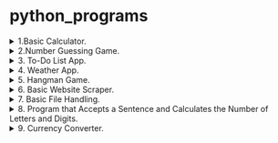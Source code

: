 # python_programs
<details>
<summary> 1.Basic Calculator. </summary>
Explanation:<br>
We define four functions (add, subtract, multiply, divide) that take two parameters and perform basic arithmetic operations.<br>
The input function is used to take user input for two numbers, which are then converted to floats.<br>
The program prints the results of the addition, subtraction, multiplication, and division of the two numbers.  
</details>

<details>
<summary> 2.Number Guessing Game. </summary>
Explanation:<br>
The program generates a random number between 1 and 100 using the random module.<br>
It prompts the user to guess the number and provides feedback on whether the guess is too high or too low.<br>
The game continues until the correct number is guessed.
</details>

<details>
<summary> 3. To-Do List App.</summary>
Explanation:<br>
The program provides a simple menu with options to add tasks, view tasks, or quit.<br>
Tasks are stored in a list, and the user can interactively manage the to-do list.<br>
The app continues running until the user chooses to quit.
</details>

<details>
<summary> 4. Weather App. </summary>
Explanation:<br>
The program prompts the user to enter the city name and constructs a URL to fetch weather data using the OpenWeatherMap API.<br>
It sends an HTTP request using the `requests` library and processes the JSON response.<br>
If the request is successful (status code 200), it extracts and displays the current temperature and weather description.<br>
In case of an error, it prints an error message.
</details>

<details>
<summary> 5. Hangman Game. </summary>
Explanation:<br>
The program selects a random word from a predefined list, and the player needs to guess the word by inputting letters.<br>
It displays the current state of the word with underscores for unguessed letters and updates it as the player guesses correctly.<br>
The player has a limited number of attempts (6 in this case) to guess the word.<br>
If the player guesses the word or runs out of attempts, the game ends.
</details>

<details>
<summary> 6. Basic Website Scraper. </summary>
Explanation:<br>
The Python script uses the `requests` library to fetch the HTML content of 'https://www.google.com' and `BeautifulSoup` to parse the HTML.<br>
It then extracts and prints the `href` attribute of all links (`a` tags) from the Google homepage.
</details>

<details>
<summary> 7. Basic File Handling. </summary>
Explanation:<br>
The Python program demonstrates basic file handling operations - writing content to a file and reading content from a file.<br>
It writes a sample line to a file, then reads and prints the content of the file.
</details>

<details>
<summary> 8. Program that Accepts a Sentence and Calculates the Number of Letters and Digits. </summary>
Explanation:<br>
The Python program defines a function `count_letters_digits` that takes a sentence as input and counts the number of letters and digits in it.<br>
It then takes user input, calls the function, and prints the counts of letters and digits in the entered sentence.
</details>

<details>
<summary> 9. Currency Converter. </summary>
Explanation:<br>
The Python script defines a function `convert_currency` that takes an amount, source currency, and target currency, and returns the converted amount.<br>
An example usage is provided, converting 100 USD to INR along with other predefined conversion rates.
</details>
